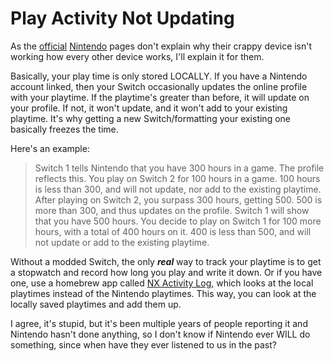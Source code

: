 # Play Activity Not Updating

As the [official](https://en-americas-support.nintendo.com/app/answers/detail/a_id/28415/kw/play%20time) [Nintendo](https://www.nintendo.co.uk/Support/Nintendo-Switch/Troubleshooting/Play-Activity-Does-Not-Display-Correctly-1356493.html) pages don't explain why their crappy device isn't working how every other device works, I'll explain it for them.

Basically, your play time is only stored LOCALLY. If you have a Nintendo account linked, then your Switch occasionally updates the online profile with your playtime. If the playtime's greater than before, it will update on your profile. If not, it won't update, and it won't add to your existing playtime. It's why getting a new Switch/formatting your existing one basically freezes the time.

Here's an example:

> Switch 1 tells Nintendo that you have 300 hours in a game. The profile reflects this.
You play on Switch 2 for 100 hours in a game. 100 hours is less than 300, and will not update, nor add to the existing playtime.
After playing on Switch 2, you surpass 300 hours, getting 500. 500 is more than 300, and thus updates on the profile.
Switch 1 will show that you have 500 hours. You decide to play on Switch 1 for 100 more hours, with a total of 400 hours on it. 400 is less than 500, and will not update or add to the existing playtime.

Without a modded Switch, the only ***real*** way to track your playtime is to get a stopwatch and record how long you play and write it down. Or if you have one, use a homebrew app called [NX Activity Log](https://github.com/tallbl0nde/NX-Activity-Log), which looks at the local playtimes instead of the Nintendo playtimes. This way, you can look at the locally saved playtimes and add them up.

I agree, it's stupid, but it's been multiple years of people reporting it and Nintendo hasn't done anything, so I don't know if Nintendo ever WILL do something, since when have they ever listened to us in the past?